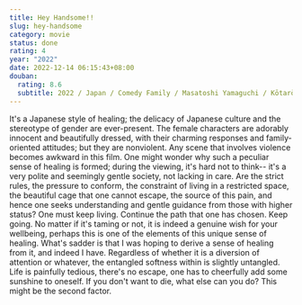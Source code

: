 ```yaml
---
title: Hey Handsome!!
slug: hey-handsome
category: movie
status: done
rating: 4
year: "2022"
date: 2022-12-14 06:15:43+08:00
douban:
  rating: 8.6
  subtitle: 2022 / Japan / Comedy Family / Masatoshi Yamaguchi / Kōtarō Yoshida
---
```


It's a Japanese style of healing; the delicacy of Japanese culture and the stereotype of gender are ever-present. The female characters are adorably innocent and beautifully dressed, with their charming responses and family-oriented attitudes; but they are nonviolent. Any scene that involves violence becomes awkward in this film. One might wonder why such a peculiar sense of healing is formed; during the viewing, it's hard not to think-- it's a very polite and seemingly gentle society, not lacking in care. Are the strict rules, the pressure to conform, the constraint of living in a restricted space, the beautiful cage that one cannot escape, the source of this pain, and hence one seeks understanding and gentle guidance from those with higher status? One must keep living. Continue the path that one has chosen. Keep going. No matter if it's taming or not, it is indeed a genuine wish for your wellbeing, perhaps this is one of the elements of this unique sense of healing. What's sadder is that I was hoping to derive a sense of healing from it, and indeed I have. Regardless of whether it is a diversion of attention or whatever, the entangled softness within is slightly untangled. Life is painfully tedious, there's no escape, one has to cheerfully add some sunshine to oneself. If you don't want to die, what else can you do? This might be the second factor.
